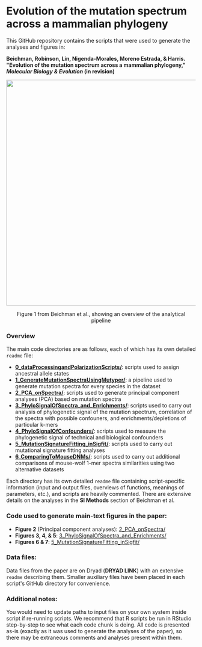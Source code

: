 # Evolution of the mutation spectrum across a mammalian phylogeny

This GitHub repository contains the scripts that were used to generate the analyses and figures in:

**Beichman, Robinson, Lin, Nigenda-Morales, Moreno Estrada, & Harris. "Evolution of the mutation spectrum across a mammalian phylogeny," _Molecular Biology & Evolution_ (in revision)**

<p align="center">
<img src="https://github.com/harrispopgen/mammal_mutation_spectra/assets/10618123/ca6cf952-0974-48a4-a7c7-586ed7b81c41" height="600">
</p>

<p align="center">
Figure 1 from Beichman et al., showing an overview of the analytical pipeline
</p>
 
### Overview
The main code directories are as follows, each of which has its own detailed `readme` file:

* **[0_dataProcessingandPolarizationScripts/](https://github.com/harrispopgen/mammal_mutation_spectra/tree/main/0_dataProcessingandPolarizationScripts)**: scripts used to assign ancestral allele states 
* **[1_GenerateMutationSpectraUsingMutyper/](https://github.com/harrispopgen/mammal_mutation_spectra/tree/main/1_GenerateMutationSpectraUsingMutyper)**: a pipeline used to generate mutation spectra for every species in the dataset
* **[2_PCA_onSpectra/](https://github.com/harrispopgen/mammal_mutation_spectra/tree/main/2_PCA_onSpectra)**: scripts used to generate principal component analyses (PCA) based on mutation spectra
* **[3_PhyloSignalOfSpectra_and_Enrichments/](https://github.com/harrispopgen/mammal_mutation_spectra/tree/main/3_PhyloSignalOfSpectra_and_Enrichments)**: scripts used to carry out analysis of phylogenetic signal of the mutation spectrum, correlation of the spectra with possible confouners, and enrichments/depletions of particular k-mers
* **[4_PhyloSignalOfConfounders/](https://github.com/harrispopgen/mammal_mutation_spectra/tree/main/4_PhyloSignalOfConfounders)**: scripts used to measure the phylogenetic signal of technical and biological confounders
* **[5_MutationSignatureFitting_inSigfit/](https://github.com/harrispopgen/mammal_mutation_spectra/tree/main/5_MutationSignatureFitting_inSigfit)**: scripts used to carry out mutational signature fitting analyses
* **[6_ComparingToMouseDNMs/](https://github.com/harrispopgen/mammal_mutation_spectra/tree/main/6_ComparingToMouseDNMs)**: scripts used to carry out additional comparisons of mouse-wolf 1-mer spectra similarities using two alternative datasets


Each directory has its own detailed `readme` file containing script-specific information (input and output files, overviews of functions, meanings of parameters, etc.), and scripts are heavily commented. There are extensive details on the analyses in the **SI Methods** section of Beichman et al.

### Code used to generate main-text figures in the paper:
* **Figure 2** (Principal component analyses): [2_PCA_onSpectra/](https://github.com/harrispopgen/mammal_mutation_spectra/tree/main/2_PCA_onSpectra)
* **Figures 3, 4, & 5**: [3_PhyloSignalOfSpectra_and_Enrichments/](https://github.com/harrispopgen/mammal_mutation_spectra/tree/main/3_PhyloSignalOfSpectra_and_Enrichments)
* **Figures 6 & 7**: [5_MutationSignatureFitting_inSigfit/](https://github.com/harrispopgen/mammal_mutation_spectra/tree/main/5_MutationSignatureFitting_inSigfit)

### Data files:

Data files from the paper are on Dryad (**DRYAD LINK**) with an extensive `readme` describing them. Smaller auxiliary files have been placed in each script's GitHub directory for convenience. 


### Additional notes: 
You would need to update paths to input files on your own system inside script if re-running scripts. We recommend that R scripts be run in RStudio step-by-step to see what each code chunk is doing. All code is presented as-is (exactly as it was used to generate the analyses of the paper), so there may be extraneous comments and analyses present within them.
